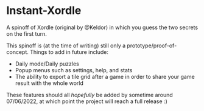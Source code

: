 # Instant-Xordle
A spinoff of Xordle (original by @Keldor) in which you guess the two secrets on the first turn.

This spinoff is (at the time of writing) still only a prototype/proof-of-concept. Things to add in future include:
- Daily mode/Daily puzzles
- Popup menus such as settings, help, and stats
- The ability to export a tile grid after a game in order to share your game result with the whole world

These features should all *hopefully* be added by sometime around 07/06/2022, at which point the project will reach a full release :)
